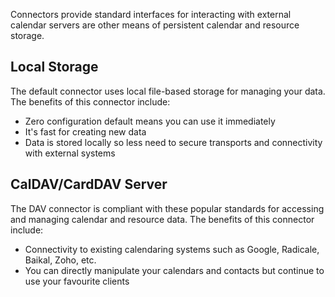 Connectors provide standard interfaces for interacting with external calendar servers are other means
of persistent calendar and resource storage.

## Local Storage

The default connector uses local file-based storage for managing your data. The benefits of this
connector include:

* Zero configuration default means you can use it immediately
* It's fast for creating new data
* Data is stored locally so less need to secure transports and connectivity with external systems

## CalDAV/CardDAV Server

The DAV connector is compliant with these popular standards for accessing and managing calendar and
resource data. The benefits of this connector include:

* Connectivity to existing calendaring systems such as Google, Radicale, Baikal, Zoho, etc.
* You can directly manipulate your calendars and contacts but continue to use your favourite clients
